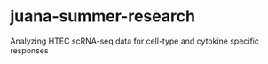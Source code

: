 # juana-summer-research
Analyzing HTEC scRNA-seq data for cell-type and cytokine specific responses
